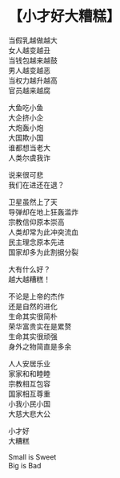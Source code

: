 # 【小才好大糟糕】

当假乳越做越大  
女人越变越丑  
当钱包越来越鼓  
男人越变越恶  
当权力越升越高  
官员越来越腐

大鱼吃小鱼  
大企挤小企  
大炮轰小炮  
大国欺小国  
谁都想当老大  
人类尔虞我诈

说来很可悲  
我们在进还在退？

卫星虽然上了天  
导弹却在地上狂轰滥炸  
宗教信仰原本崇高  
人类却常为此冲突流血  
民主理念原本先进  
国家却多为此割据分裂

大有什么好？  
越大越糟糕！

不论是上帝的杰作  
还是自然的进化  
生命其实很简朴  
荣华富贵实在是累赘  
生命其实很顽强  
身外之物简直是多余

人人安居乐业  
家家和和睦睦  
宗教相互包容  
国家相互尊重  
小我小民小国  
大慈大悲大公

小才好  
大糟糕

Small is Sweet  
Big is Bad
 
